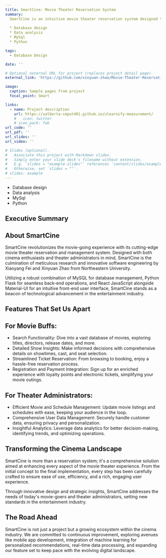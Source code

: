 ```yaml
---
title: SmartCine: Movie Theater Reservation System
summary: 
  SmartCine is an intuitive movie theater reservation system designed to enhance the movie-going experience for users and streamline administrative tasks for theater operators using MySQL and Python. The system will enable users to search for movies, view detailed show information, reserve tickets, register cards, and receive electronic tickets. Administrators will manage movie data and schedules and access insights like popular movies and monthly revenue statistics.
  
  * Database design
  * Data analysis
  * MySql
  * Python

tags:
  - Database Design

date: ''

# Optional external URL for project (replaces project detail page).
external_link: 'https://github.com/xinyuan-zhao/Movie-Theater-Reservation-System'

image:
  caption: Sample pages from project
  focal_point: Smart

links:
  - name: Project description
    url: https://ualberta-cmput401.github.io/ulearnify-measurement/
    #   icon: twitter
    # icon_pack: fab
url_code: ''
url_pdf: ''
url_slides: ''
url_video: ''

# Slides (optional).
#   Associate this project with Markdown slides.
#   Simply enter your slide deck's filename without extension.
#   E.g. `slides = "example-slides"` references `content/slides/example-slides.md`.
#   Otherwise, set `slides = ""`.
# slides: example
---
```

* Database design
* Data analysis
* MySql
* Python

## Executive Summary

## About SmartCine
SmartCine revolutionizes the movie-going experience with its cutting-edge movie theater reservation and management system. Designed with both cinema enthusiasts and theater administrators in mind, SmartCine is the culmination of meticulous research and innovative software engineering by Xiaoyang Fei and Xinyuan Zhao from Northeastern University.

Utilizing a robust combination of MySQL for database management, Python Flask for seamless back-end operations, and React JavaScript alongside Material-UI for an intuitive front-end user interface, SmartCine stands as a beacon of technological advancement in the entertainment industry.

## Features That Set Us Apart

## For Movie Buffs:

* Search Functionality: Dive into a vast database of movies, exploring titles, directors, release dates, and more.
* Detailed Show Insights: Make informed decisions with comprehensive details on showtimes, cast, and seat selection.
* Streamlined Ticket Reservation: From browsing to booking, enjoy a hassle-free reservation process.
* Registration and Payment Integration: Sign up for an enriched experience with loyalty points and electronic tickets, simplifying your movie outings.

## For Theater Administrators:

* Efficient Movie and Schedule Management: Update movie listings and schedules with ease, keeping your audience in the loop.
* Comprehensive User Data Management: Securely handle customer data, ensuring privacy and personalization.
* Insightful Analytics: Leverage data analytics for better decision-making, identifying trends, and optimizing operations.

## Transforming the Cinema Landscape
SmartCine is more than a reservation system; it's a comprehensive solution aimed at enhancing every aspect of the movie theater experience. From the initial concept to the final implementation, every step has been carefully crafted to ensure ease of use, efficiency, and a rich, engaging user experience.

Through innovative design and strategic insights, SmartCine addresses the needs of today's movie-goers and theater administrators, setting new standards in the entertainment industry.

## The Road Ahead
SmartCine is not just a project but a growing ecosystem within the cinema industry. We are committed to continuous improvement, exploring avenues like mobile app development, integration of machine learning for personalized recommendations, real-time data processing, and expanding our feature set to keep pace with the evolving digital landscape.



